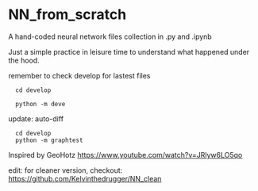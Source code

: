 # NN_from_scratch
 A hand-coded neural network files collection in .py and .ipynb
 
 Just a simple practice in leisure time to understand what happened under the hood.
 
 remember to check develop for lastest files

      cd develop

      python -m deve
 
 update: auto-diff

      cd develop
      python -m graphtest

 Inspired by GeoHotz https://www.youtube.com/watch?v=JRlyw6LO5qo

 edit: for cleaner version, checkout: https://github.com/Kelvinthedrugger/NN_clean
